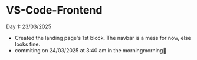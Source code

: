 # VS-Code-Frontend

Day 1: 23/03/2025
- Created the landing page's 1st block. The navbar is a mess for now, else looks fine. 
- commiting on 24/03/2025 at 3:40 am in the morningmorning🥱